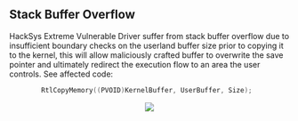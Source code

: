 ## Stack Buffer Overflow
HackSys Extreme Vulnerable Driver suffer from stack buffer overflow due to insufficient boundary checks on the userland buffer size prior to copying it to the kernel, this will allow maliciously crafted buffer to overwrite the save pointer and ultimately redirect the execution flow to an area the user controls. See affected code:

```C
        RtlCopyMemory((PVOID)KernelBuffer, UserBuffer, Size);
```        

<p align="center">
  <img  src="https://github.com/ihack4falafel/OSEE/blob/master/Kernel%20Exploitation/HEVD/x64/Stack%20Buffer%20Overflow/Demo.gif">
</p>
